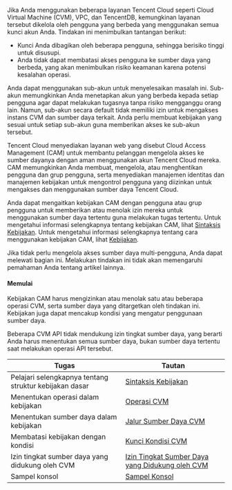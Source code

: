 Jika Anda menggunakan beberapa layanan Tencent Cloud seperti Cloud Virtual Machine (CVM), VPC, dan TencentDB, kemungkinan layanan tersebut dikelola oleh pengguna yang berbeda yang menggunakan semua kunci akun Anda. Tindakan ini menimbulkan tantangan berikut:
- Kunci Anda dibagikan oleh beberapa pengguna, sehingga berisiko tinggi untuk disusupi.
- Anda tidak dapat membatasi akses pengguna ke sumber daya yang berbeda, yang akan menimbulkan risiko keamanan karena potensi kesalahan operasi.

Anda dapat menggunakan sub-akun untuk menyelesaikan masalah ini. Sub-akun memungkinkan Anda menetapkan akun yang berbeda kepada setiap pengguna agar dapat melakukan tugasnya tanpa risiko mengganggu orang lain. Namun, sub-akun secara default tidak memiliki izin untuk mengakses instans CVM dan sumber daya terkait. Anda perlu membuat kebijakan yang sesuai untuk setiap sub-akun guna memberikan akses ke sub-akun tersebut.

Tencent Cloud menyediakan layanan web yang disebut Cloud Access Management (CAM) untuk membantu pelanggan mengelola akses ke sumber dayanya dengan aman menggunakan akun Tencent Cloud mereka. CAM memungkinkan Anda membuat, mengelola, atau menghentikan pengguna dan grup pengguna, serta menyediakan manajemen identitas dan manajemen kebijakan untuk mengontrol pengguna yang diizinkan untuk mengakses dan menggunakan sumber daya Tencent Cloud.

Anda dapat mengaitkan kebijakan CAM dengan pengguna atau grup pengguna untuk memberikan atau menolak izin mereka untuk menggunakan sumber daya tertentu guna melakukan tugas tertentu. Untuk mengetahui informasi selengkapnya tentang kebijakan CAM, lihat [Sintaksis Kebijakan](https://intl.cloud.tencent.com/document/product/598/10603). Untuk mengetahui informasi selengkapnya tentang cara menggunakan kebijakan CAM, lihat [Kebijakan](https://intl.cloud.tencent.com/document/product/598/10601).

Jika tidak perlu mengelola akses sumber daya multi-pengguna, Anda dapat melewati bagian ini. Melakukan tindakan ini tidak akan memengaruhi pemahaman Anda tentang artikel lainnya.

#### Memulai

Kebijakan CAM harus mengizinkan atau menolak satu atau beberapa operasi CVM, serta sumber daya yang ditargetkan oleh tindakan ini. Kebijakan juga dapat mencakup kondisi yang mengatur penggunaan sumber daya.

Beberapa CVM API tidak mendukung izin tingkat sumber daya, yang berarti Anda harus menentukan semua sumber daya, bukan sumber daya tertentu saat melakukan operasi API tersebut.

| Tugas | Tautan | 
|---------|---------|
| Pelajari selengkapnya tentang struktur kebijakan dasar | [Sintaksis Kebijakan](https://intl.cloud.tencent.com/document/product/213/10313) |
| Menentukan operasi dalam kebijakan | [Operasi CVM](https://intl.cloud.tencent.com/document/product/213/10313) | 
| Menentukan sumber daya dalam kebijakan | [Jalur Sumber Daya CVM](https://intl.cloud.tencent.com/document/product/213/10313) |
| Membatasi kebijakan dengan kondisi | [Kunci Kondisi CVM](https://intl.cloud.tencent.com/document/product/213/10313) |
| Izin tingkat sumber daya yang didukung oleh CVM | [Izin Tingkat Sumber Daya yang Didukung oleh CVM](https://intl.cloud.tencent.com/document/product/213/10314) |
| Sampel konsol | [Sampel Konsol](https://intl.cloud.tencent.com/document/product/213/10312) |
